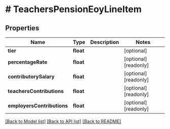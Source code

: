 # # TeachersPensionEoyLineItem

## Properties

Name | Type | Description | Notes
------------ | ------------- | ------------- | -------------
**tier** | **float** |  | [optional]
**percentageRate** | **float** |  | [optional] [readonly]
**contributorySalary** | **float** |  | [optional] [readonly]
**teachersContributions** | **float** |  | [optional] [readonly]
**employersContributions** | **float** |  | [optional] [readonly]

[[Back to Model list]](../../README.md#models) [[Back to API list]](../../README.md#endpoints) [[Back to README]](../../README.md)
